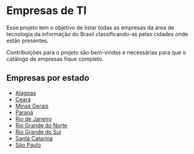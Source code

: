 # Empresas de TI

Esse projeto tem o objetivo de listar todas as empresas da área de tecnologia da informação do Brasil classificando-as pelas cidades onde estão presentes.

Contribuições para o projeto são bem-vindas e necessárias para que o catálogo de empresas fique completo.

## Empresas por estado

* [Alagoas](/alagoas.md)
* [Ceará](/ceara.md)
* [Minas Gerais](/minas-gerais.md)
* [Paraná](/parana.md)
* [Rio de Janeiro](/rio-de-janeiro.md)
* [Rio Grande do Norte](/rio-grande-do-norte.md)
* [Rio Grande do Sul](/rio-grande-do-sul.md)
* [Santa Catarina](/santa-catarina.md)
* [São Paulo](/sao-paulo.md)
